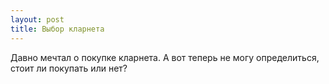 ```yaml
---
layout: post 
title: Выбор кларнета 
--- 
```

Давно мечтал о покупке кларнета. А вот теперь не могу определиться, стоит ли покупать или нет?
